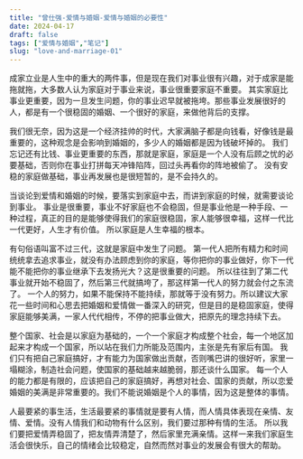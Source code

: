 ```yaml
---
title: "曾仕强-爱情与婚姻-爱情与婚姻的必要性"
date: 2024-04-17
draft: false
tags: ["爱情与婚姻","笔记"]
slug: "love-and-marriage-01"
---
```


成家立业是人生中的重大的两件事，但是现在我们对事业很有兴趣，对于成家是能拖就拖，大多数人认为家庭对于事业来说，事业很重要家庭不重要。
其实家庭比事业更重要，因为一旦发生问题，你的事业迟早就被拖垮。那些事业发展很好的人，都是有一个很稳固的婚姻、一个很好的家庭，来做他背后的支撑。

我们很无奈，因为这是一个经济挂帅的时代，大家满脑子都是向钱看，好像钱是最重要的，这种观念是会影响到婚姻的，多少人的婚姻都是因为钱破坏掉的。
我们忘记还有比钱、事业更重要的东西，那就是家庭，家庭是一个人没有后顾之忧的必要基础，否则你在事业打拼每天冲锋陷阵，回过头再看你的阵地被偷了。
没有安稳的家庭做基础，事业再发展也是很短暂的，是不会持久的。

当谈论到爱情和婚姻的时候，要落实到家庭中去，而讲到家庭的时候，就需要谈论到事业。
事业是很重要，事业不好家庭也不会稳固，但是事业他是一种手段、一种过程，真正的目的是能够使得我们的家庭很稳固，家人能够很幸福，这样一代比一代更好，人生才有价值。
所以家庭是人生幸福的根本。

有句俗语叫富不过三代，这就是家庭中发生了问题。
第一代人把所有精力和时间统统拿去追求事业，就没有办法顾虑到你的家庭，等你把你的事业做好，你下一代能不能把你的事业继承下去发扬光大？这是很重要的问题。
所以往往到了第二代事业就开始不稳固了，然后第三代就搞垮了，那这样第一代人的努力就会付之东流了。
一个人的努力，如果不能保持不能持续，那就等于没有努力。所以建议大家花一些时间和心思去把婚姻和爱情做一番深入的研究，但是目的是稳固家庭，使得家庭能够美满，一家人代代相传，不停的把事业做大，把原先的理念持续下去。

整个国家、社会是以家庭为基础的，一个一个家庭才构成整个社会，每一个地区加起来才构成一个国家，所以站在我们力所能及范围内，主张是先有家后有国。
我们只有把自己家庭搞好，才有能力为国家做出贡献，否则嘴巴讲的很好听，家里一塌糊涂，制造社会问题，使国家的基础越来越脆弱，那还谈什么国家。
每一个人的能力都是有限的，应该把自己的家庭搞好，再想对社会、国家的贡献，所以恋爱婚姻的美满是非常重要的。我们不能说婚姻是个人的事情，因为这是整体的事情。

人最要紧的事生活，生活最要紧的事情就是要有人情，而人情具体表现在亲情、友情、爱情。没有人情我们和动物有什么区别，我们要过那种有情的生活。
所以我们要把爱情弄稳固了，把友情弄清楚了，然后家里充满亲情。这样一来我们家庭生活会很快乐，自己的情绪会比较稳定，自然而然对事业的发展会有很大的帮助。




